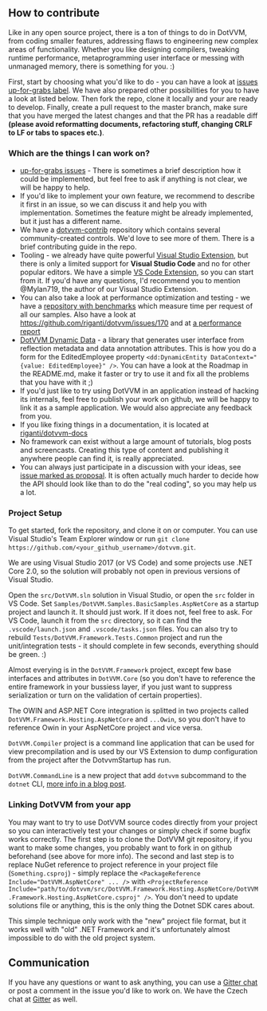 ## How to contribute

Like in any open source project, there is a ton of things to do in DotVVM, from coding smaller features, addressing flaws to engineering new complex areas of functionality. Whether you like designing compilers, tweaking runtime performance, metaprogramming user interface or messing with unmanaged memory, there is something for you. :)

First, start by choosing what you'd like to do - you can have a look at [issues up-for-grabs label](https://github.com/riganti/dotvvm/issues?utf8=%E2%9C%93&q=is%3Aopen%20is%3Aissue%20label%3A%22up%20for%20grabs%22%20sort%3Areactions-%2B1-desc%20). We have also prepared other possibilities for you to have a look at listed below. Then fork the repo, clone it locally and your are ready to develop. Finally, create a pull request to the master branch, make sure that you have merged the latest changes and that the PR has a readable diff **(please avoid reformatting documents, refactoring stuff, changing CRLF to LF or tabs to spaces etc.)**.

### Which are the things I can work on?

* [up-for-grabs issues](https://github.com/riganti/dotvvm/issues?utf8=%E2%9C%93&q=is%3Aopen%20is%3Aissue%20label%3A%22up%20for%20grabs%22%20sort%3Areactions-%2B1-desc%20) - There is sometimes a brief description how it could be implemented, but feel free to ask if anything is not clear, we will be happy to help.
* If you'd like to implement your own feature, we recommend to describe it first in an issue, so we can discuss it and help you with implementation. Sometimes the feature might be already implemented, but it just has a different name.
* We have a [dotvvm-contrib](https://github.com/riganti/dotvvm-contrib) repository which contains several community-created controls. We'd love to see more of them. There is a brief contributing guide in the repo.
* Tooling - we already have quite powerful [Visual Studio Extension](https://marketplace.visualstudio.com/items?itemName=TomasHerceg.DotVVMforVisualStudio-17892), but there is only a limited support for **Visual Studio Code** and no for other popular editors. We have a simple [VS Code Extension](https://github.com/riganti/dotvvm-extension-vscode), so you can start from it. If you'd have any questions, I'd recommend you to mention @Mylan719, the author of our Visual Studio Extension.
* You can also take a look at performance optimization and testing - we have a [repository with benchmarks](https://github.com/riganti/dotvvm-benchmarks) which measure time per request of all our samples. Also have a look at https://github.com/riganti/dotvvm/issues/170 and at [a performance report](https://ipfs.io/ipfs/QmScnYdY8xoPeHPN85edPdLPbi3GvHrUGicvHAuyMdrAQE/reports/BenchmarkRun-001-2017-05-31-10-34-59/report.html)
* [DotVVM Dynamic Data](https://github.com/riganti/dotvvm-dynamic-data) - a library that generates user interface from reflection metadata and data annotation attributes. This is how you do a form for the EditedEmployee property `<dd:DynamicEntity DataContext="{value: EditedEmployee}" />`. You can have a look at the Roadmap in the README.md, make it faster or try to use it and fix all the problems that you have with it ;)
* If you'd just like to try using DotVVM in an application instead of hacking its internals, feel free to publish your work on github, we will be happy to link it as a sample application. We would also appreciate any feedback from you.
* If you like fixing things in a documentation, it is located at [riganti/dotvvm-docs](https://github.com/riganti/dotvvm-docs)
* No framework can exist without a large amount of tutorials, blog posts and screencasts. Creating this type of content and publishing it anywhere people can find it, is really appreciated. 
* You can always just participate in a discussion with your ideas, see [issue marked as proposal](https://github.com/riganti/dotvvm/issues?q=is%3Aopen+is%3Aissue+label%3Aproposal+sort%3Acomments-desc). It is often actually much harder to decide how the API should look like than to do the "real coding", so you may help us a lot.

### Project Setup

To get started, fork the repository, and clone it on or computer. You can use Visual Studio's Team Explorer window or run `git clone https://github.com/<your_github_username>/dotvvm.git`. 

We are using Visual Studio 2017 (or VS Code) and some projects use .NET Core 2.0, so the solution will probably not open in previous versions of Visual Studio. 

Open the `src/DotVVM.sln` solution in Visual Studio, or open the `src` folder in VS Code. Set `Samples/DotVVM.Samples.BasicSamples.AspNetCore` as a startup project and launch it. It should just work. If it does not, feel free to ask. For VS Code, launch it from the `src` directory, so it can find the `.vscode/launch.json` and `.vscode/tasks.json` files. You can also try to rebuild `Tests/DotVVM.Framework.Tests.Common` project and run the unit/integration tests - it should complete in few seconds, everything should be green. :)

Almost everying is in the `DotVVM.Framework` project, except few base interfaces and attributes in `DotVVM.Core` (so you don't have to reference the entire framework in your bussiess layer, if you just want to suppress serialization or turn on the validation of certain properties). 

The OWIN and ASP.NET Core integration is splitted in two projects called `DotVVM.Framework.Hosting.AspNetCore` and `...Owin`, so you don't have to reference Owin in your AspNetCore project and vice versa. 

`DotVVM.Compiler` project is a command line application that can be used for view precompilation and is used by our VS Extension to dump configuration from the project after the DotvvmStartup has run. 

`DotVVM.CommandLine` is a new project that add `dotvvm` subcommand to the `dotnet` CLI, [more info in a blog post](https://www.dotvvm.com/blog/17/DotVVM-1-1-RC-5-dotnet-new-and-DotVVM-CLI). 

### Linking DotVVM from your app

You may want to try to use DotVVM source codes directly from your project so you can interactively test your changes or simply check if some bugfix works correctly. The first step is to clone the DotVVM git repository, if you want to make some changes, you probably want to fork in on github beforehand (see above for more info). The second and last step is to replace NuGet reference to project reference in your project file (`Something.csproj`) - simply replace the `<PackageReference Include="DotVVM.AspNetCore" ... />` with `<ProjectReference Include="path/to/dotvvm/src/DotVVM.Framework.Hosting.AspNetCore/DotVVM.Framework.Hosting.AspNetCore.csproj" />`. You don't need to update solutions file or anything, this is the only thing the Dotnet SDK cares about.

This simple technique only work with the "new" project file format, but it works well with "old" .NET Framework and it's unfortunately almost impossible to do with the old project system.

## Communication

If you have any questions or want to ask anything, you can use a [Gitter chat](https://gitter.im/riganti/dotvvm) or post a comment in the issue you'd like to work on. We have the Czech chat at [Gitter](https://gitter.im/riganti/dotvvm-cz) as well.
